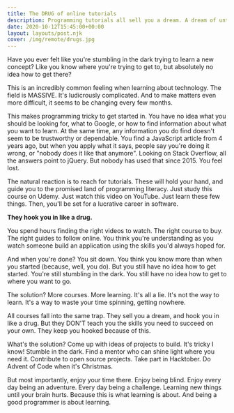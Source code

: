 ```yaml
---
title: The DRUG of online tutorials
description: Programming tutorials all sell you a dream. A dream of untapped skills. A dream of potential. But they all have the same problem.
date: 2020-10-12T15:45:00+00:00
layout: layouts/post.njk
cover: /img/remote/drugs.jpg
---
```

Have you ever felt like you're stumbling in the dark trying to learn a new concept? Like you know where you're trying
to get to, but absolutely no idea how to get there?

This is an incredibly common feeling when learning about technology. The field is MASSIVE. It's ludicrously complicated.
And to make matters even more difficult, it seems to be changing every few months.

This makes programming tricky to get started in. You have no idea what you should be looking for, what to Google, or
how to find information about what you want to learn. At the same time, any information you do find doesn't seem to be
trustworthy or dependable. You find a JavaScript article from 4 years ago, but when you apply what it says, people say you're doing it
wrong, or "nobody does it like that anymore". Looking on Stack Overflow, all the answers point to jQuery. But nobody has
used that since 2015. You feel lost.

The natural reaction is to reach for tutorials. These will hold your hand, and guide you to the promised land of programming
literacy. Just study this course on Udemy. Just watch this video on YouTube. Just learn these few things. Then, you'll be set
for a lucrative career in software.

**They hook you in like a drug.**

You spend hours finding the right videos to watch. The right course to buy. The right guides to follow online. You think
you're understanding as you watch someone build an application using the skills you'd always hoped for.

And when you're done? You sit down. You think you know more than when you started (because, well, you do). But you still have no idea
how to get started. You're still stumbling in the dark. You still have no idea how to get to where you want to go.

The solution? More courses. More learning. It's all a lie. It's not the way to learn. It's a way to waste your time
spinning, getting nowhere.

All courses fall into the same trap. They sell you a dream, and hook you in like a drug. But they DON'T teach you
the skills you need to succeed on your own. They keep you hooked because of this.

What's the solution? Come up with ideas of projects to build. It's tricky I know! Stumble in the
dark. Find a mentor who can shine light where you need it. Contribute to open source projects. Take part in Hacktober.
Do Advent of Code when it's Christmas.

But most importantly, enjoy your time there. Enjoy being blind. Enjoy every day being an adventure. Every day being a
challenge. Learning new things until your brain hurts. Because this is what learning is about. And being a good programmer is about learning.
